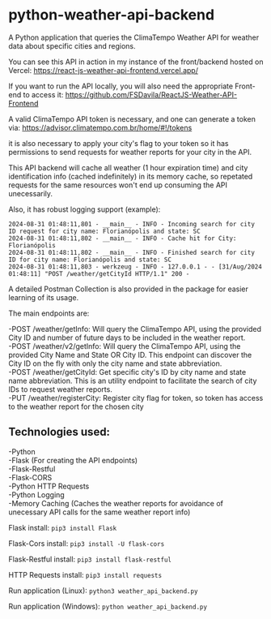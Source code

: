 # python-weather-api-backend
A Python application that queries the ClimaTempo Weather API for weather data about specific cities and regions.

You can see this API in action in my instance of the front/backend hosted on Vercel: https://react-js-weather-api-frontend.vercel.app/

If you want to run the API locally, you will also need the appropriate Front-end to access it: https://github.com/FSDavila/ReactJS-Weather-API-Frontend

A valid ClimaTempo API token is necessary, and one can generate a token via: https://advisor.climatempo.com.br/home/#!/tokens

it is also necessary to apply your city's flag to your token so it has permissions to send requests for weather reports for your city in the API. 

This API backend will cache all weather (1 hour expiration time) and city identification info (cached indefinitely) in its memory cache, so repetated requests for the same resources won't end up consuming the API unecessarily.

Also, it has robust logging support (example):

```2024-08-31 01:48:11,801 - __main__ - INFO - Incoming search for city ID request for city name: Florianópolis and state: SC```  
```2024-08-31 01:48:11,802 - __main__ - INFO - Cache hit for City: Florianópolis```  
```2024-08-31 01:48:11,802 - __main__ - INFO - Finished search for city ID for city name: Florianópolis and state: SC```  
```2024-08-31 01:48:11,803 - werkzeug - INFO - 127.0.0.1 - - [31/Aug/2024 01:48:11] "POST /weather/getCityId HTTP/1.1" 200 -```  

A detailed Postman Collection is also provided in the package for easier learning of its usage.

The main endpoints are:

-POST /weather/getInfo: Will query the ClimaTempo API, using the provided City ID and number of future days to be included in the weather report.  
-POST /weather/v2/getInfo:  Will query the ClimaTempo API, using the provided City Name and State OR City ID. This endpoint can discover the City ID on the fly with only the city name and state abbreviation.  
-POST /weather/getCityId: Get specific city's ID by city name and state name abbreviation. This is an utility endpoint to facilitate the search of city IDs to request weather reports.  
-PUT /weather/registerCity: Register city flag for token, so token has access to the weather report for the chosen city  

## Technologies used:
-Python  
-Flask (For creating the API endpoints)  
-Flask-Restful  
-Flask-CORS  
-Python HTTP Requests  
-Python Logging  
-Memory Caching (Caches the weather reports for avoidance of unecessary API calls for the same weather report info)  

Flask install:
```pip3 install Flask```

Flask-Cors install:
```pip3 install -U flask-cors```

Flask-Restful install:
```pip3 install flask-restful```

HTTP Requests install:
```pip3 install requests```

Run application (Linux):
```python3 weather_api_backend.py```

Run application (Windows):
```python weather_api_backend.py```

